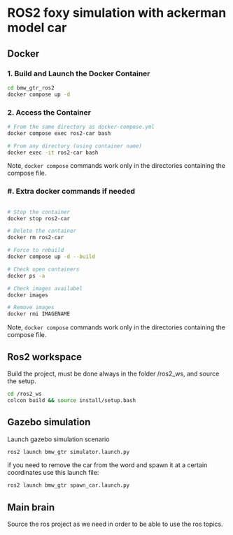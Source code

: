 

# ROS2 foxy simulation with ackerman model car

## Docker
### 1. Build and Launch the Docker Container

```bash
cd bmw_gtr_ros2
docker compose up -d
```

### 2. Access the Container
```bash
# From the same directory as docker-compose.yml
docker compose exec ros2-car bash

# From any directory (using container name)
docker exec -it ros2-car bash
```
Note, `docker compose` commands work only in the directories containing the compose file.


### #. Extra docker commands if needed 
```bash

# Stop the container
docker stop ros2-car

# Delete the container
docker rm ros2-car

# Force to rebuild
docker compose up -d --build

# Check open containers
docker ps -a

# Check images availabel
docker images

# Remove images
docker rmi IMAGENAME
```
Note, `docker compose` commands work only in the directories containing the compose file.


## Ros2 workspace

Build the project, must be done always in the folder /ros2_ws, and source the setup.

```bash
cd /ros2_ws
colcon build && source install/setup.bash
```

## Gazebo simulation
Launch gazebo simulation scenario 
```bash
ros2 launch bmw_gtr simulator.launch.py
```
if you need to remove the car from the word and spawn it at a certain coordinates use this launch file:
```bash
ros2 launch bmw_gtr spawn_car.launch.py
```

## Main brain
Source the ros project as we need in order to be able to use the ros topics.
